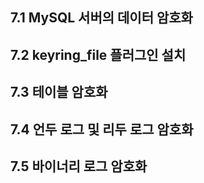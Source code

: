 ## 7.1 MySQL 서버의 데이터 암호화



## 7.2 keyring_file 플러그인 설치



## 7.3 테이블 암호화



## 7.4 언두 로그 및 리두 로그 암호화



## 7.5 바이너리 로그 암호화







